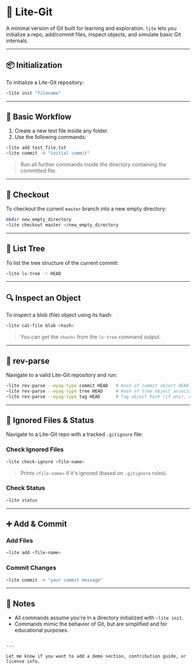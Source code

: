# 🚀 Lite-Git

A minimal version of Git built for learning and exploration. `lite` lets you initialize a repo, add/commit files, inspect objects, and simulate basic Git internals.

---

## 📦 Initialization

To initialize a Lite-Git repository:

```bash
~lite init "filename"
```

---

## 📁 Basic Workflow

1. Create a new text file inside any folder.
2. Use the following commands:

```bash
~lite add test_file.txt
~lite commit -m "initial commit"
```

> Run all further commands inside the directory containing the committed file.

---

## 🔀 Checkout

To checkout the current `master` branch into a new empty directory:

```bash
mkdir new_empty_directory
~lite checkout master ~/new_empty_directory
```

---

## 🌲 List Tree

To list the tree structure of the current commit:

```bash
~lite ls-tree -r HEAD
```

---

## 🔍 Inspect an Object

To inspect a blob (file) object using its hash:

```bash
~lite cat-file blob <hash>
```

> You can get the `<hash>` from the `ls-tree` command output.

---

## 🔗 rev-parse

Navigate to a valid Lite-Git repository and run:

```bash
~lite rev-parse --wyag-type commit HEAD   # Hash of commit object HEAD points to
~lite rev-parse --wyag-type tree HEAD     # Hash of tree object associated with HEAD
~lite rev-parse --wyag-type tag HEAD      # Tag object hash (if any), else returns None
```

---

## 📄 Ignored Files & Status

Navigate to a Lite-Git repo with a tracked `.gitignore` file:

### Check Ignored Files

```bash
~lite check-ignore <file-name>
```

> Prints `<file-name>` if it's ignored (based on `.gitignore` rules).

### Check Status

```bash
~lite status
```

---

## ➕ Add & Commit

### Add Files

```bash
~lite add <file-name>
```

### Commit Changes

```bash
~lite commit -m "your commit message"
```

---

## 🧠 Notes

- All commands assume you're in a directory initialized with `~lite init`.
- Commands mimic the behavior of Git, but are simplified and for educational purposes.
```

---

Let me know if you want to add a demo section, contribution guide, or license info.
